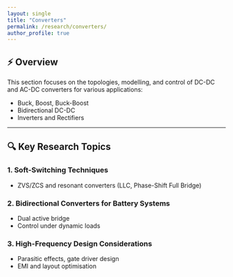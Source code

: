 ```yaml
---
layout: single
title: "Converters"
permalink: /research/converters/
author_profile: true
---
```


## ⚡ Overview

This section focuses on the topologies, modelling, and control of DC-DC and AC-DC converters for various applications:

- Buck, Boost, Buck-Boost
- Bidirectional DC-DC
- Inverters and Rectifiers

---

## 🔍 Key Research Topics

### 1. Soft-Switching Techniques
- ZVS/ZCS and resonant converters (LLC, Phase-Shift Full Bridge)

### 2. Bidirectional Converters for Battery Systems
- Dual active bridge
- Control under dynamic loads

### 3. High-Frequency Design Considerations
- Parasitic effects, gate driver design
- EMI and layout optimisation
